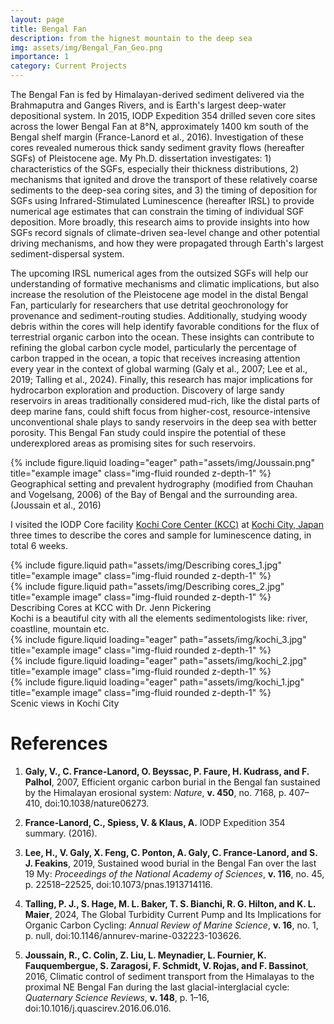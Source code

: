 ```yaml
---
layout: page
title: Bengal Fan
description: from the hignest mountain to the deep sea
img: assets/img/Bengal_Fan_Geo.png
importance: 1
category: Current Projects
---
```

The Bengal Fan is fed by Himalayan-derived sediment delivered via the Brahmaputra and Ganges Rivers, and is Earth's largest deep-water depositional system.  In 2015, IODP Expedition 354 drilled seven core sites across the lower Bengal Fan at 8°N, approximately 1400 km south of the Bengal shelf margin (France-Lanord et al., 2016). Investigation of these cores revealed numerous thick sandy sediment gravity flows (hereafter SGFs) of Pleistocene age.  My Ph.D. dissertation investigates: 1) characteristics of the SGFs, especially their thickness distributions, 2) mechanisms that ignited and drove the transport of these relatively coarse sediments to the deep-sea coring sites, and 3) the timing of deposition for SGFs using Infrared-Stimulated Luminescence (hereafter IRSL) to provide numerical age estimates that can constrain the timing of individual SGF deposition.  More broadly, this research aims to provide insights into how SGFs record signals of climate-driven sea-level change and other potential driving mechanisms, and how they were propagated through Earth's largest sediment-dispersal system. 

The upcoming IRSL numerical ages from the outsized SGFs will help our understanding of formative mechanisms and climatic implications, but also increase the resolution of the Pleistocene age model in the distal Bengal Fan, particularly for researchers that use detrital geochronology for provenance and sediment-routing studies. Additionally, studying woody debris within the cores will help identify favorable conditions for the flux of terrestrial organic carbon into the ocean. These insights can contribute to refining the global carbon cycle model, particularly the percentage of carbon trapped in the ocean, a topic that receives increasing attention every year in the context of global warming (Galy et al., 2007; Lee et al., 2019; Talling et al., 2024).  Finally, this research has major implications for hydrocarbon exploration and production. Discovery of large sandy reservoirs in areas traditionally considered mud-rich, like the distal parts of deep marine fans, could shift focus from higher-cost, resource-intensive unconventional shale plays to sandy reservoirs in the deep sea with better porosity. This Bengal Fan study could inspire the potential of these underexplored areas as promising sites for such reservoirs.

<div class="row">
    <div class="col-sm mt-3 mt-md-0">
        {% include figure.liquid loading="eager" path="assets/img/Joussain.png" title="example image" class="img-fluid rounded z-depth-1" %}
    </div>
</div>
<div class="caption">
     Geographical setting and prevalent hydrography (modified from Chauhan and Vogelsang, 2006) of the Bay of Bengal and the surrounding area. (Joussain et al., 2016) 
</div>

I visited the IODP Core facility <a href="https://www.kochi-core.jp/en/" target="_blank">Kochi Core Center (KCC)</a> at <a href="https://www.google.com/maps/place/Kochi,+Japan/@33.2882789,132.0779686,8z/data=!3m1!4b1!4m6!3m5!1s0x3548a934d1ea616b:0xa0542da49ebe0da3!8m2!3d33.5481246!4d133.2521507!16zL20vMGdxbno?entry=ttu" target="_blank">Kochi City, Japan</a> three times to describe the cores and sample for luminescence dating, in total 6 weeks.

<div class="row justify-content-sm-center">
    <div class="col-sm-6 mt-3 mt-md-0">
        {% include figure.liquid path="assets/img/Describing cores_1.jpg" title="example image" class="img-fluid rounded z-depth-1" %}
    </div>
    <div class="col-sm-6 mt-3 mt-md-0">
        {% include figure.liquid path="assets/img/Describing cores_2.jpg" title="example image" class="img-fluid rounded z-depth-1" %}
    </div>
</div>
<div class="caption">
    Describing Cores at KCC with Dr. Jenn Pickering
</div>
Kochi is a beautiful city with all the elements sedimentologists like: river, coastline, mountain etc.
<div class="row">
    <div class="col-sm mt-3 mt-md-0">
        {% include figure.liquid loading="eager" path="assets/img/kochi_3.jpg" title="example image" class="img-fluid rounded z-depth-1" %}
    </div>
    <div class="col-sm mt-3 mt-md-0">
        {% include figure.liquid loading="eager" path="assets/img/kochi_2.jpg" title="example image" class="img-fluid rounded z-depth-1" %}
    </div>
    <div class="col-sm mt-3 mt-md-0">
        {% include figure.liquid loading="eager" path="assets/img/kochi_1.jpg" title="example image" class="img-fluid rounded z-depth-1" %}
    </div>
</div>
<div class="caption">
    Scenic views in Kochi City
</div>


# References

1. **Galy, V., C. France-Lanord, O. Beyssac, P. Faure, H. Kudrass, and F. Palhol**, 2007, Efficient organic carbon burial in the Bengal fan sustained by the Himalayan erosional system: *Nature*, **v. 450**, no. 7168, p. 407–410, doi:10.1038/nature06273.

2. **France-Lanord, C., Spiess, V. & Klaus, A.** IODP Expedition 354 summary. (2016).

3. **Lee, H., V. Galy, X. Feng, C. Ponton, A. Galy, C. France-Lanord, and S. J. Feakins**, 2019, Sustained wood burial in the Bengal Fan over the last 19 My: *Proceedings of the National Academy of Sciences*, **v. 116**, no. 45, p. 22518–22525, doi:10.1073/pnas.1913714116.

4. **Talling, P. J., S. Hage, M. L. Baker, T. S. Bianchi, R. G. Hilton, and K. L. Maier**, 2024, The Global Turbidity Current Pump and Its Implications for Organic Carbon Cycling: *Annual Review of Marine Science*, **v. 16**, no. 1, p. null, doi:10.1146/annurev-marine-032223-103626.

5. **Joussain, R., C. Colin, Z. Liu, L. Meynadier, L. Fournier, K. Fauquembergue, S. Zaragosi, F. Schmidt, V. Rojas, and F. Bassinot**, 2016, Climatic control of sediment transport from the Himalayas to the proximal NE Bengal Fan during the last glacial-interglacial cycle: *Quaternary Science Reviews*, **v. 148**, p. 1–16, doi:10.1016/j.quascirev.2016.06.016.

